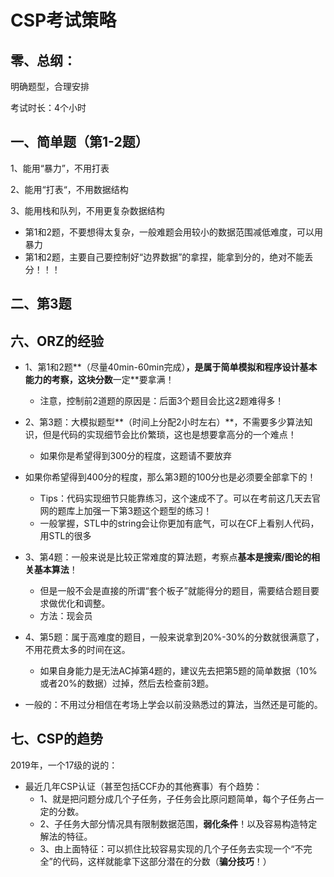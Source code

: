 # CSP考试策略



## 零、总纲：

明确题型，合理安排

考试时长：4个小时



## 一、简单题（第1-2题）

1、能用“暴力”，不用打表

2、能用“打表“，不用数据结构

3、能用栈和队列，不用更复杂数据结构



- 第1和2题，不要想得太复杂，一般难题会用较小的数据范围减低难度，可以用暴力
- 第1和2题，主要自己要控制好“边界数据”的拿捏，能拿到分的，绝对不能丢分！！！



## 二、第3题





## 六、ORZ的经验

- 1、第1和2题**（尽量40min-60min完成）**，是属于简单模拟和程序设计基本能力的考察，这块分数**一定**要拿满！
  
  - 注意，控制前2道题的原因是：后面3个题目会比这2题难得多！
- 2、第3题：大模拟题型**（时间上分配2小时左右）**，不需要多少算法知识，但是代码的实现细节会比价繁琐，这也是想要拿高分的一个难点！

  - 如果你是希望得到300分的程度，这题请不要放弃
- 如果你希望得到400分的程度，那么第3题的100分也是必须要全部拿下的！
  - Tips：代码实现细节只能靠练习，这个速成不了。可以在考前这几天去官网的题库上加强一下第3题这个题型的练习！
  - 一般掌握，STL中的string会让你更加有底气，可以在CF上看别人代码，用STL的很多
- 3、第4题：一般来说是比较正常难度的算法题，考察点**基本是搜索/图论的相关基本算法**！
  - 但是一般不会是直接的所谓“套个板子”就能得分的题目，需要结合题目要求做优化和调整。
  - 方法：现会员
- 4、第5题：属于高难度的题目，一般来说拿到20%-30%的分数就很满意了，不用花费太多的时间在这。
  - 如果自身能力是无法AC掉第4题的，建议先去把第5题的简单数据（10%或者20%的数据）过掉，然后去检查前3题。

- 一般的：不用过分相信在考场上学会以前没熟悉过的算法，当然还是可能的。






## 七、CSP的趋势

2019年，一个17级的说的：

- 最近几年CSP认证（甚至包括CCF办的其他赛事）有个趋势：
  - 1、就是把问题分成几个子任务，子任务会比原问题简单，每个子任务占一定的分数。
  - 2、子任务大部分情况具有限制数据范围，**弱化条件**！以及容易构造特定解法的特征。
  - 3、由上面特征：可以抓住比较容易实现的几个子任务去实现一个“不完全”的代码，这样就能拿下这部分潜在的分数（**骗分技巧**！）

